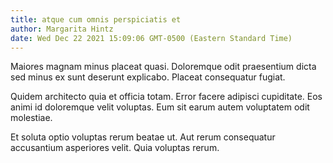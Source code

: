 ```yaml
---
title: atque cum omnis perspiciatis et
author: Margarita Hintz
date: Wed Dec 22 2021 15:09:06 GMT-0500 (Eastern Standard Time)
---
```

Maiores magnam minus placeat quasi. Doloremque odit praesentium dicta sed minus ex sunt deserunt explicabo. Placeat consequatur fugiat.

 Quidem architecto quia et officia totam. Error facere adipisci cupiditate. Eos animi id doloremque velit voluptas. Eum sit earum autem voluptatem odit molestiae.

 Et soluta optio voluptas rerum beatae ut. Aut rerum consequatur accusantium asperiores velit. Quia voluptas rerum.